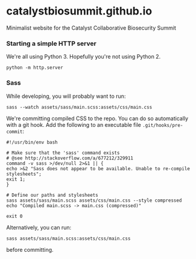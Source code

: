 # catalystbiosummit.github.io

Minimalist website for the Catalyst Collaborative Biosecurity Summit

### Starting a simple HTTP server

We're all using Python 3. Hopefully you're not using Python 2.

    python -m http.server

### Sass

While developing, you will probably want to run:

    sass --watch assets/sass/main.scss:assets/css/main.css

We're committing compiled CSS to the repo. You can do so automatically with a git hook. Add the following to an
executable file `.git/hooks/pre-commit`:

    #!/usr/bin/env bash

    # Make sure that the 'sass' command exists
    # @see http://stackoverflow.com/a/677212/329911
    command -v sass >/dev/null 2>&1 || {
    echo >&2 "Sass does not appear to be available. Unable to re-compile stylesheets";
    exit 1;
    }

    # Define our paths and stylesheets
    sass assets/sass/main.scss assets/css/main.css --style compressed
    echo "Compiled main.scss -> main.css (compressed)"

    exit 0

Alternatively, you can run:

    sass assets/sass/main.scss:assets/css/main.css

before committing.
